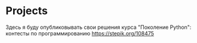 # Projects
Здесь я буду опубликовывать свои решения курса "Поколение Python": контесты по программированию
https://stepik.org/108475
